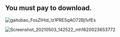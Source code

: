 
## You must pay to download.

![gaitubao_FosZlHid_Iz1PRE5qAO72Bj1vfEs](https://user-images.githubusercontent.com/82256583/116867416-b5ec2000-ac3f-11eb-9e14-05311a157cdb.jpg)

![Screenshot_20210503_142522_mh1620023653772](https://user-images.githubusercontent.com/82256583/116847223-b0311300-ac1c-11eb-9766-fb85b552e768.jpg)
